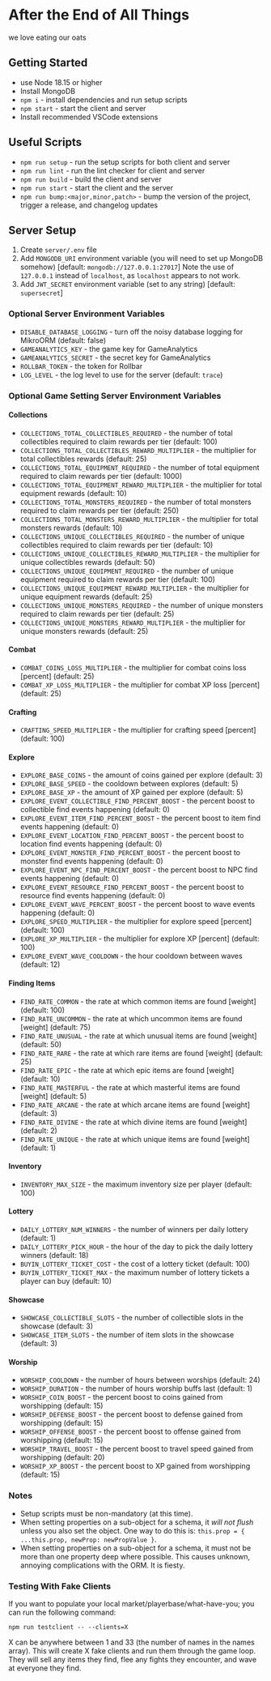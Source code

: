 # After the End of All Things

we love eating our oats

## Getting Started

- use Node 18.15 or higher
- Install MongoDB
- `npm i` - install dependencies and run setup scripts
- `npm start` - start the client and server
- Install recommended VSCode extensions

## Useful Scripts

- `npm run setup` - run the setup scripts for both client and server
- `npm run lint` - run the lint checker for client and server
- `npm run build` - build the client and server
- `npm run start` - start the client and the server
- `npm run bump:<major,minor,patch>` - bump the version of the project, trigger a release, and changelog updates

## Server Setup

1. Create `server/.env` file
1. Add `MONGODB_URI` environment variable (you will need to set up MongoDB somehow) [default: `mongodb://127.0.0.1:27017`] Note the use of `127.0.0.1` instead of `localhost`, as `localhost` appears to not work.
1. Add `JWT_SECRET` environment variable (set to any string) [default: `supersecret`]

### Optional Server Environment Variables

- `DISABLE_DATABASE_LOGGING` - turn off the noisy database logging for MikroORM (default: false)
- `GAMEANALYTICS_KEY` - the game key for GameAnalytics
- `GAMEANALYTICS_SECRET` - the secret key for GameAnalytics
- `ROLLBAR_TOKEN` - the token for Rollbar
- `LOG_LEVEL` - the log level to use for the server (default: `trace`)

### Optional Game Setting Server Environment Variables

#### Collections

- `COLLECTIONS_TOTAL_COLLECTIBLES_REQUIRED` - the number of total collectibles required to claim rewards per tier (default: 100)
- `COLLECTIONS_TOTAL_COLLECTIBLES_REWARD_MULTIPLIER` - the multiplier for total collectibles rewards (default: 25)
- `COLLECTIONS_TOTAL_EQUIPMENT_REQUIRED` - the number of total equipment required to claim rewards per tier (default: 1000)
- `COLLECTIONS_TOTAL_EQUIPMENT_REWARD_MULTIPLIER` - the multiplier for total equipment rewards (default: 10)
- `COLLECTIONS_TOTAL_MONSTERS_REQUIRED` - the number of total monsters required to claim rewards per tier (default: 250)
- `COLLECTIONS_TOTAL_MONSTERS_REWARD_MULTIPLIER` - the multiplier for total monsters rewards (default: 10)
- `COLLECTIONS_UNIQUE_COLLECTIBLES_REQUIRED` - the number of unique collectibles required to claim rewards per tier (default: 10)
- `COLLECTIONS_UNIQUE_COLLECTIBLES_REWARD_MULTIPLIER` - the multiplier for unique collectibles rewards (default: 50)
- `COLLECTIONS_UNIQUE_EQUIPMENT_REQUIRED` - the number of unique equipment required to claim rewards per tier (default: 100)
- `COLLECTIONS_UNIQUE_EQUIPMENT_REWARD_MULTIPLIER` - the multiplier for unique equipment rewards (default: 25)
- `COLLECTIONS_UNIQUE_MONSTERS_REQUIRED` - the number of unique monsters required to claim rewards per tier (default: 25)
- `COLLECTIONS_UNIQUE_MONSTERS_REWARD_MULTIPLIER` - the multiplier for unique monsters rewards (default: 25)

#### Combat

- `COMBAT_COINS_LOSS_MULTIPLIER` - the multiplier for combat coins loss [percent] (default: 25)
- `COMBAT_XP_LOSS_MULTIPLIER` - the multiplier for combat XP loss [percent] (default: 25)

#### Crafting

- `CRAFTING_SPEED_MULTIPLIER` - the multiplier for crafting speed [percent] (default: 100)

#### Explore

- `EXPLORE_BASE_COINS` - the amount of coins gained per explore (default: 3)
- `EXPLORE_BASE_SPEED` - the cooldown between explores (default: 5)
- `EXPLORE_BASE_XP` - the amount of XP gained per explore (default: 5)
- `EXPLORE_EVENT_COLLECTIBLE_FIND_PERCENT_BOOST` - the percent boost to collectible find events happening (default: 0)
- `EXPLORE_EVENT_ITEM_FIND_PERCENT_BOOST` - the percent boost to item find events happening (default: 0)
- `EXPLORE_EVENT_LOCATION_FIND_PERCENT_BOOST` - the percent boost to location find events happening (default: 0)
- `EXPLORE_EVENT_MONSTER_FIND_PERCENT_BOOST` - the percent boost to monster find events happening (default: 0)
- `EXPLORE_EVENT_NPC_FIND_PERCENT_BOOST` - the percent boost to NPC find events happening (default: 0)
- `EXPLORE_EVENT_RESOURCE_FIND_PERCENT_BOOST` - the percent boost to resource find events happening (default: 0)
- `EXPLORE_EVENT_WAVE_PERCENT_BOOST` - the percent boost to wave events happening (default: 0)
- `EXPLORE_SPEED_MULTIPLIER` - the multiplier for explore speed [percent] (default: 100)
- `EXPLORE_XP_MULTIPLIER` - the multiplier for explore XP [percent] (default: 100)
- `EXPLORE_EVENT_WAVE_COOLDOWN` - the hour cooldown between waves (default: 12)

#### Finding Items

- `FIND_RATE_COMMON` - the rate at which common items are found [weight] (default: 100)
- `FIND_RATE_UNCOMMON` - the rate at which uncommon items are found [weight] (default: 75)
- `FIND_RATE_UNUSUAL` - the rate at which unusual items are found [weight] (default: 50)
- `FIND_RATE_RARE` - the rate at which rare items are found [weight] (default: 25)
- `FIND_RATE_EPIC` - the rate at which epic items are found [weight] (default: 10)
- `FIND_RATE_MASTERFUL` - the rate at which masterful items are found [weight] (default: 5)
- `FIND_RATE_ARCANE` - the rate at which arcane items are found [weight] (default: 3)
- `FIND_RATE_DIVINE` - the rate at which divine items are found [weight] (default: 2)
- `FIND_RATE_UNIQUE` - the rate at which unique items are found [weight] (default: 1)

#### Inventory

- `INVENTORY_MAX_SIZE` - the maximum inventory size per player (default: 100)

#### Lottery

- `DAILY_LOTTERY_NUM_WINNERS` - the number of winners per daily lottery (default: 1)
- `DAILY_LOTTERY_PICK_HOUR` - the hour of the day to pick the daily lottery winners (default: 18)
- `BUYIN_LOTTERY_TICKET_COST` - the cost of a lottery ticket (default: 100)
- `BUYIN_LOTTERY_TICKET_MAX` - the maximum number of lottery tickets a player can buy (default: 10)

#### Showcase

- `SHOWCASE_COLLECTIBLE_SLOTS` - the number of collectible slots in the showcase (default: 3)
- `SHOWCASE_ITEM_SLOTS` - the number of item slots in the showcase (default: 3)

#### Worship

- `WORSHIP_COOLDOWN` - the number of hours between worships (default: 24)
- `WORSHIP_DURATION` - the number of hours worship buffs last (default: 1)
- `WORSHIP_COIN_BOOST` - the percent boost to coins gained from worshipping (default: 15)
- `WORSHIP_DEFENSE_BOOST` - the percent boost to defense gained from worshipping (default: 15)
- `WORSHIP_OFFENSE_BOOST` - the percent boost to offense gained from worshipping (default: 15)
- `WORSHIP_TRAVEL_BOOST` - the percent boost to travel speed gained from worshipping (default: 20)
- `WORSHIP_XP_BOOST` - the percent boost to XP gained from worshipping (default: 15)

### Notes

- Setup scripts must be non-mandatory (at this time).
- When setting properties on a sub-object for a schema, it _will not flush_ unless you also set the object. One way to do this is: `this.prop = { ...this.prop, newProp: newPropValue }`.
- When setting properties on a sub-object for a schema, it must not be more than one property deep where possible. This causes unknown, annoying complications with the ORM. It is fiesty.

### Testing With Fake Clients

If you want to populate your local market/playerbase/what-have-you; you can run the following command:

```
npm run testclient -- --clients=X
```

X can be anywhere between 1 and 33 (the number of names in the names array). This will create X fake clients and run them through the game loop. They will sell any items they find, flee any fights they encounter, and wave at everyone they find.
